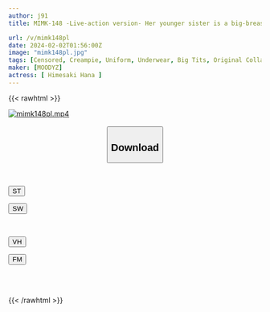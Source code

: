 ```yaml
---
author: j91
title: MIMK-148 -Live-action version- Her younger sister is a big-breasted mini-skirt J● and is a little devil.Original work, Aohimo Familia A series that has sold over 400,000 copies has been made into a movie!

url: /v/mimk148pl
date: 2024-02-02T01:56:00Z
image: "mimk148pl.jpg"
tags: [Censored, Creampie, Uniform, Underwear, Big Tits, Original Collaboration	]
maker: [MOODYZ]
actress: [ Himesaki Hana ]
---
```



{{< rawhtml >}}

<div class="video" data-videoid="pj84QmyKAjhl9K">
    <a href="javascript:;">
        <img src="/v/mimk148pl/mimk148pl.jpg" width="WIDTH" height="HEIGHT" alt="mimk148pl.mp4" loading="lazy">
    </a>
</div>

<script type="text/javascript" src="https://j91.asia/asset/on-demand-st.js"></script>

<br>
  <link rel="stylesheet" href="https://j91.asia/asset/bs5.css">
  
  <center>
  <button class="btn btn-primary" type="button" data-bs-toggle="collapse" data-bs-target=".multi-collapse" aria-expanded="false" aria-controls="multiCollapseExample1 multiCollapseExample2"><h2>Download</h2></button></center>
</p>
<div class="row">
  <div class="col">
    <div class="collapse multi-collapse" id="multiCollapseExample1">
      <div class="card card-body">
	      	      <br>
<div class="buttons">  
<p><a href="https://streamtape.to/v/pj84QmyKAjhl9K" target="_blank"><button class="btn-hover color-3"><i class="fa fa-download"></i> ST</button></a></p>
<p><a href="https://flaswish.com/xl29xcf7jmwx" target="_blank"><button class="btn-hover color-2"><i class="fa fa-download"></i> SW</button></a></p></div>
    </div>
  </div>
</div>
  <div class="col">
    <div class="collapse multi-collapse" id="multiCollapseExample2">
      <div class="card card-body">
	      <br>
<div class="buttons">
<p><a href="javascript:;" target="_blank"><button class="btn-hover color-9"><i class="fa fa-download"></i> VH</button></a></p>
<p><a href="javascript:;" target="_blank"><button class="btn-hover color-8"><i class="fa fa-download"></i> FM</button></a></p></div>
<br><br>
      </div>
    </div>
  </div>
</div>

{{< /rawhtml >}}
